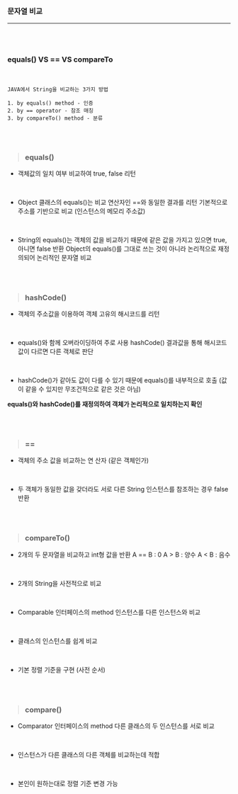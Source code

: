 ### 문자열 비교
---

<br><br>

### equals() VS == VS compareTo

<br>

~~~
JAVA에서 String을 비교하는 3가지 방법

1. by equals() method - 인증
2. by == operator - 참조 매칭
3. by compareTo() method - 분류
~~~

<br><br>

>### __equals()__
- 객체값의 일치 여부 비교하여 true, false 리턴

<br>

- Object 클래스의 equals()는 비교 연산자인 ==와 동일한 결과를 리턴
기본적으로 주소를 기반으로 비교 (인스턴스의 메모리 주소값)

<br>

- String의 equals()는 객체의 값을 비교하기 때문에 같은 값을 가지고 있으면 true, 아니면 false 반환
Object의 equals()를 그대로 쓰는 것이 아니라 논리적으로 재정의되어 논리적인 문자열 비교

<br><br>

>### __hashCode()__
- 객체의 주소값을 이용하여 객체 고유의 해시코드를 리턴

<br>

- equals()와 함께 오버라이딩하여 주로 사용
hashCode() 결과값을 통해 해시코드 값이 다르면 다른 객체로 판단

<br>

- hashCode()가 같아도 값이 다를 수 있기 때문에 equals()를 내부적으로 호출
(값이 같을 수 있지만 무조건적으로 같은 것은 아님)

__equals()와 hashCode()를 재정의하여 객체가 논리적으로 일치하는지 확인__

<br><br>

>### __==__
- 객체의 주소 값을 비교하는 연 산자
  (같은 객체인가)
  
<br>

- 두 객체가 동일한 값을 갖더라도 서로 다른 String 인스턴스를 참조하는 경우 false 반환

<br><br>

>### __compareTo()__
- 2개의 두 문자열을 비교하고 int형 값을 반환
A == B : 0
A > B : 양수
A < B : 음수

<br>

- 2개의 String을 사전적으로 비교

<br>

- Comparable 인터페이스의 method
인스턴스를 다른 인스턴스와 비교

<br>

- 클래스의 인스턴스를 쉽게 비교

<br>

- 기본 정렬 기준을 구현 (사전 순서)

<br><br>

>### __compare()__
- Comparator 인터페이스의 method
다른 클래스의 두 인스턴스를 서로 비교

<br>

- 인스턴스가 다른 클래스의 다른 객체를 비교하는데 적합

<br>

- 본인이 원하는대로 정렬 기준 변경 가능
